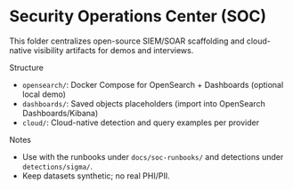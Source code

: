 # Security Operations Center (SOC)

This folder centralizes open-source SIEM/SOAR scaffolding and cloud-native visibility artifacts for demos and interviews.

Structure
- `opensearch/`: Docker Compose for OpenSearch + Dashboards (optional local demo)
- `dashboards/`: Saved objects placeholders (import into OpenSearch Dashboards/Kibana)
- `cloud/`: Cloud-native detection and query examples per provider

Notes
- Use with the runbooks under `docs/soc-runbooks/` and detections under `detections/sigma/`.
- Keep datasets synthetic; no real PHI/PII.
